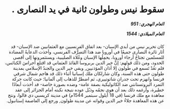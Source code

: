 <h1 dir="rtl">سقوط نيس وطولون ثانية في يد النصارى  .</h1>

<h5 dir="rtl">العام الهجري:  951

العام الميلادي: 1544

</h5>

<p dir="rtl">كان تحرير نيس من أيدي الإسبان- بعد اتفاق الفرنسيين مع العثمانيين ضد الإسبان- قد أثار ثائرة النصارى جميعًا في أوروبا ضد هذا التصرُّف الفرنسي، وأخذت الدعايةُ المضادة للمسلمين تجتاحُ أرجاء أوروبا، يحمِلُها الإسبان وغُلاة الصليبية، ويستثمرونها إلى أقصى الحدود، ومن ذلك قولهم: إنَّ خير الدين بربروسا القائدَ العثماني قد اقتلع أجراسَ الكنائس، فلم تعُدْ تَسمع في طولون إلا أذان المؤذنيين, وبقي خير الدين والجندُ الإسلامي بمدينة طولون حتى هذه السنة، وكان شارلكان ملك إسبانيا أثناء ذلك قد هاجم شمال شرقي فرنسا وانهزم تحت جدران شاتوتييري، ثم اضطرَّ للذهاب إلى ألمانيا؛ حيث كانت حركة التمرد البروتستانتي ضد الكاثوليكية بصفة عامة- وضده بصورة خاصة- قد أخذت أبعادًا خطيرة، وأرغمه ذلك بعد أن هوى نجمُه وذبُل عوده نتيجة نكبته أمام الجزائر إلى عقد معاهدة مع ملك فرنسا (في 18 أيلول سبتمبر 1544م) في مدينة كريسبي دي فالوا، ونتج عن هذه المعاهدة جلاءُ خير الدين وقواته عن مدينة طولون, ورجع إلى العاصمة إستانبول.</p></br>
